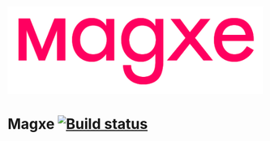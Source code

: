 ![Magxe](Magxe.png)
# Magxe [![Build status](https://img.shields.io/appveyor/ci/Magentaize/magxe.svg?style=flat-square)](https://ci.appveyor.com/project/Magentaize/magxe)